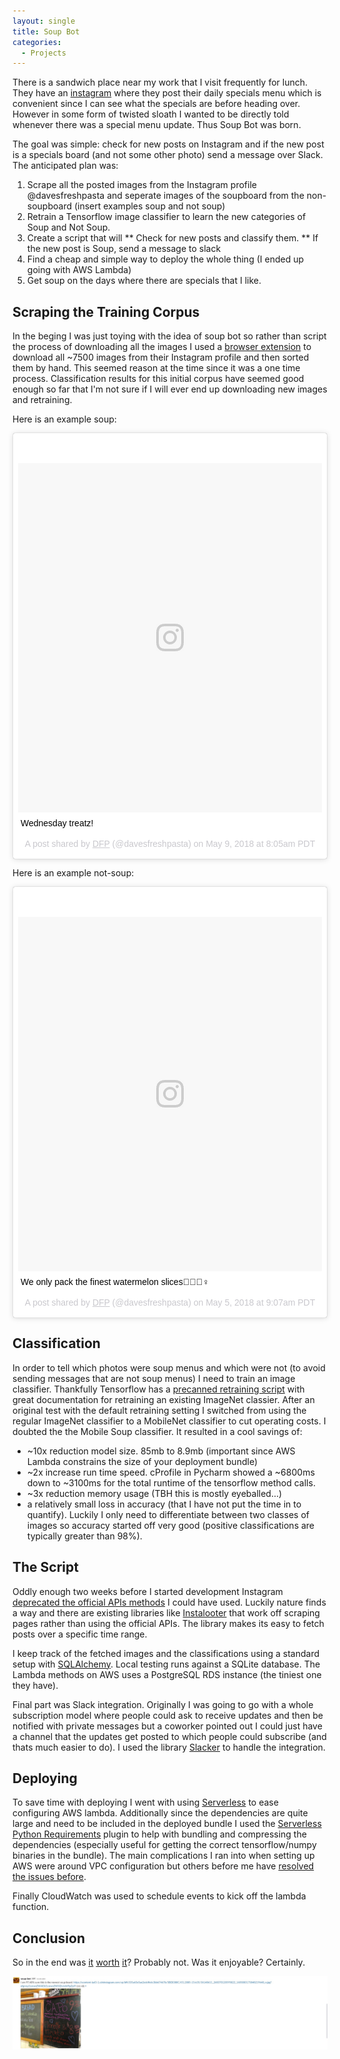 ```yaml
---
layout: single
title: Soup Bot
categories:
  - Projects
---
```


There is a sandwich place near my work that I visit frequently for lunch. They have an [instagram](https://www.instagram.com/davesfreshpasta/) where they post their daily specials menu which is convenient since I can see what the specials are before heading over. However in some form of twisted sloath I wanted to be directly told whenever there was a special menu update. Thus Soup Bot was born.

The goal was simple: check for new posts on Instagram and if the new post is a specials board (and not some other photo) send a message over Slack. The anticipated plan was:
1. Scrape all the posted images from the Instagram profile @davesfreshpasta and seperate images of the soupboard from the non-soupboard
(insert examples soup and not soup)
2. Retrain a Tensorflow image classifier to learn the new categories of Soup and Not Soup.
3. Create a script that will
** Check for new posts and classify them.
** If the new post is Soup, send a message to slack
5. Find a cheap and simple way to deploy the whole thing (I ended up going with AWS Lambda)
4. Get soup on the days where there are specials that I like.

## Scraping the Training Corpus
In the beging I was just toying with the idea of soup bot so rather than script the process of downloading all the images I used a [browser extension](https://chrome.google.com/webstore/detail/downloader-for-instagram/olkpikmlhoaojbbmmpejnimiglejmboe?hl=en) to download all ~7500 images from their Instagram profile and then sorted them by hand. This seemed reason at the time since it was a one time process. Classification results for this initial corpus have seemed good enough so far that I'm not sure if I will ever end up downloading new images and retraining.

Here is an example soup:
<blockquote class="instagram-media" data-instgrm-captioned data-instgrm-permalink="https://www.instagram.com/p/Bij6ISCAHOi/" data-instgrm-version="8" style=" background:#FFF; border:0; border-radius:3px; box-shadow:0 0 1px 0 rgba(0,0,0,0.5),0 1px 10px 0 rgba(0,0,0,0.15); margin: 1px; max-width:658px; padding:0; width:99.375%; width:-webkit-calc(100% - 2px); width:calc(100% - 2px);"><div style="padding:8px;"> <div style=" background:#F8F8F8; line-height:0; margin-top:40px; padding:57.45370370370371% 0; text-align:center; width:100%;"> <div style=" background:url(data:image/png;base64,iVBORw0KGgoAAAANSUhEUgAAACwAAAAsCAMAAAApWqozAAAABGdBTUEAALGPC/xhBQAAAAFzUkdCAK7OHOkAAAAMUExURczMzPf399fX1+bm5mzY9AMAAADiSURBVDjLvZXbEsMgCES5/P8/t9FuRVCRmU73JWlzosgSIIZURCjo/ad+EQJJB4Hv8BFt+IDpQoCx1wjOSBFhh2XssxEIYn3ulI/6MNReE07UIWJEv8UEOWDS88LY97kqyTliJKKtuYBbruAyVh5wOHiXmpi5we58Ek028czwyuQdLKPG1Bkb4NnM+VeAnfHqn1k4+GPT6uGQcvu2h2OVuIf/gWUFyy8OWEpdyZSa3aVCqpVoVvzZZ2VTnn2wU8qzVjDDetO90GSy9mVLqtgYSy231MxrY6I2gGqjrTY0L8fxCxfCBbhWrsYYAAAAAElFTkSuQmCC); display:block; height:44px; margin:0 auto -44px; position:relative; top:-22px; width:44px;"></div></div> <p style=" margin:8px 0 0 0; padding:0 4px;"> <a href="https://www.instagram.com/p/Bij6ISCAHOi/" style=" color:#000; font-family:Arial,sans-serif; font-size:14px; font-style:normal; font-weight:normal; line-height:17px; text-decoration:none; word-wrap:break-word;" target="_blank">Wednesday treatz!</a></p> <p style=" color:#c9c8cd; font-family:Arial,sans-serif; font-size:14px; line-height:17px; margin-bottom:0; margin-top:8px; overflow:hidden; padding:8px 0 7px; text-align:center; text-overflow:ellipsis; white-space:nowrap;">A post shared by <a href="https://www.instagram.com/davesfreshpasta/" style=" color:#c9c8cd; font-family:Arial,sans-serif; font-size:14px; font-style:normal; font-weight:normal; line-height:17px;" target="_blank"> DFP</a> (@davesfreshpasta) on <time style=" font-family:Arial,sans-serif; font-size:14px; line-height:17px;" datetime="2018-05-09T15:05:00+00:00">May 9, 2018 at 8:05am PDT</time></p></div></blockquote>
<script async defer src="//www.instagram.com/embed.js"></script>

Here is an example not-soup:
<blockquote class="instagram-media" data-instgrm-captioned data-instgrm-permalink="https://www.instagram.com/p/BiZuIl1hbD2/" data-instgrm-version="8" style=" background:#FFF; border:0; border-radius:3px; box-shadow:0 0 1px 0 rgba(0,0,0,0.5),0 1px 10px 0 rgba(0,0,0,0.15); margin: 1px; max-width:658px; padding:0; width:99.375%; width:-webkit-calc(100% - 2px); width:calc(100% - 2px);"><div style="padding:8px;"> <div style=" background:#F8F8F8; line-height:0; margin-top:40px; padding:58.379629629629626% 0; text-align:center; width:100%;"> <div style=" background:url(data:image/png;base64,iVBORw0KGgoAAAANSUhEUgAAACwAAAAsCAMAAAApWqozAAAABGdBTUEAALGPC/xhBQAAAAFzUkdCAK7OHOkAAAAMUExURczMzPf399fX1+bm5mzY9AMAAADiSURBVDjLvZXbEsMgCES5/P8/t9FuRVCRmU73JWlzosgSIIZURCjo/ad+EQJJB4Hv8BFt+IDpQoCx1wjOSBFhh2XssxEIYn3ulI/6MNReE07UIWJEv8UEOWDS88LY97kqyTliJKKtuYBbruAyVh5wOHiXmpi5we58Ek028czwyuQdLKPG1Bkb4NnM+VeAnfHqn1k4+GPT6uGQcvu2h2OVuIf/gWUFyy8OWEpdyZSa3aVCqpVoVvzZZ2VTnn2wU8qzVjDDetO90GSy9mVLqtgYSy231MxrY6I2gGqjrTY0L8fxCxfCBbhWrsYYAAAAAElFTkSuQmCC); display:block; height:44px; margin:0 auto -44px; position:relative; top:-22px; width:44px;"></div></div> <p style=" margin:8px 0 0 0; padding:0 4px;"> <a href="https://www.instagram.com/p/BiZuIl1hbD2/" style=" color:#000; font-family:Arial,sans-serif; font-size:14px; font-style:normal; font-weight:normal; line-height:17px; text-decoration:none; word-wrap:break-word;" target="_blank">We only pack the finest watermelon slices🍉🍭💁‍♀️</a></p> <p style=" color:#c9c8cd; font-family:Arial,sans-serif; font-size:14px; line-height:17px; margin-bottom:0; margin-top:8px; overflow:hidden; padding:8px 0 7px; text-align:center; text-overflow:ellipsis; white-space:nowrap;">A post shared by <a href="https://www.instagram.com/davesfreshpasta/" style=" color:#c9c8cd; font-family:Arial,sans-serif; font-size:14px; font-style:normal; font-weight:normal; line-height:17px;" target="_blank"> DFP</a> (@davesfreshpasta) on <time style=" font-family:Arial,sans-serif; font-size:14px; line-height:17px;" datetime="2018-05-05T16:07:47+00:00">May 5, 2018 at 9:07am PDT</time></p></div></blockquote>
<script async defer src="//www.instagram.com/embed.js"></script>

## Classification
In order to tell which photos were soup menus and which were not (to avoid sending messages that are not soup menus) I need to train an image classifier. Thankfully Tensorflow has a [precanned retraining script](https://www.tensorflow.org/tutorials/image_retraining) with great documentation for retraining an existing ImageNet classier. After an original test with the default retraining setting I switched from using the regular ImageNet classifier to a MobileNet classifier to cut operating costs. I doubted the the Mobile Soup classifier. It resulted in a cool savings of:
* ~10x reduction model size. 85mb to 8.9mb (important since AWS Lambda constrains the size of your deployment bundle)
* ~2x increase run time speed. cProfile in Pycharm showed a ~6800ms down to ~3100ms for the total runtime of the tensorflow method calls.
* ~3x reduction memory usage (TBH this is mostly eyeballed...)
* a relatively small loss in accuracy (that I have not put the time in to quantify). Luckily I only need to differentiate between two classes of images so accuracy started off very good (positive classifications are typically greater than 98%).


## The Script
Oddly enough two weeks before I started development Instagram [deprecated the official APIs methods](https://www.instagram.com/developer/changelog/) I could have used. Luckily nature finds a way and there are existing libraries like [Instalooter](https://github.com/althonos/InstaLooter) that work off scraping pages rather than using the official APIs. The library makes its easy to fetch posts over a specific time range. 

I keep track of the fetched images and the classifications using a standard setup with [SQLAlchemy](https://www.sqlalchemy.org/). Local testing runs against a SQLite database. The Lambda methods on AWS uses a PostgreSQL RDS instance (the tiniest one they have).

Final part was Slack integration. Originally I was going to go with a whole subscription model where people could ask to receive updates and then be notified with private messages but a coworker pointed out I could just have a channel that the updates get posted to which people could subscribe (and thats much easier to do). I used the library [Slacker](https://github.com/os/slacker) to handle the integration.

## Deploying
To save time with deploying I went with using [Serverless](https://serverless.com/) to ease configuring AWS lambda. Additionally since the dependencies are quite large and need to be included in the deployed bundle I used the [Serverless Python Requirements](https://github.com/UnitedIncome/serverless-python-requirements) plugin to help with bundling and compressing the dependencies (especially useful for getting the correct tensorflow/numpy binaries in the bundle). The main complications I ran into when setting up AWS were around VPC configuration but others before me have [resolved the issues before](https://gist.github.com/reggi/dc5f2620b7b4f515e68e46255ac042a7).

Finally CloudWatch was used to schedule events to kick off the lambda function.

## Conclusion
So in the end was [it](https://xkcd.com/1205/) [worth](https://xkcd.com/1319/) [it](https://xkcd.com/1445/)? Probably not. Was it enjoyable? Certainly.

![Soup Bot in action](/images/soup-bot.jpg)
